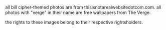 all bill cipher-themed photos are from thisisnotarealwebsitedotcom.com.
all photos with "verge" in their name are free wallpapers from The Verge.

the rights to these images belong to their respective rightsholders.